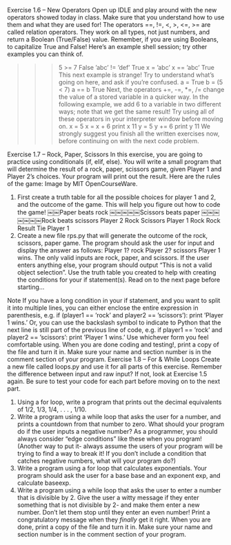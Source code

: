 Exercise 1.6 – New Operators
Open up IDLE and play around with the new operators showed today in class. Make sure that you understand how to use them and what they are used for! The operators ==, !=, <, >, <=, >= are called relation operators. They work on all types, not just numbers, and return a Boolean (True/False) value. Remember, if you are using Booleans, to capitalize True and False! Here’s an example shell session; try other examples you can think of.
>>> 5 >= 7
False
>>> ’abc’ != ’def’
True
>>> x = ’abc’
>>> x == ’abc’
True
This next example is strange! Try to understand what’s going on here, and ask if you’re confused.
>>> a = True
>>> b = (5 < 7)
>>> a == b
True
Next, the operators +=, -=, *=, /= change the value of a stored variable in a quicker way. In the following example, we add 6 to a variable in two different ways; note that we get the same result! Try using all of these operators in your interpreter window before moving on.
>>> x = 5
>>> x = x + 6
>>> print x
11
>>> y = 5
>>> y += 6
>>> print y
11
We strongly suggest you finish all the written exercises now, before continuing on with the next code problem.

Exercise 1.7 – Rock, Paper, Scissors
In this exercise, you are going to practice using conditionals (if, elif, else). You will write a small program that will determine the result of a rock, paper, scissors game, given Player 1 and Player 2’s choices. Your program will print out the result. Here are the rules of the game:
Image by MIT OpenCourseWare.
1. First create a truth table for all the possible choices for player 1 and 2, and the outcome of the game. This will help you figure out how to code the game!
￼￼Paper
beats rock
￼￼￼￼￼Scissors
beats paper
￼￼￼￼￼￼￼Rock
beats scissors
Player 2
Rock
Scissors
Player 1
Rock Rock
Result
Tie Player 1
2. Create a new file rps.py that will generate the outcome of the rock, scissors, paper game. The program should ask the user for input and display the answer as follows:
  Player 1? rock
  Player 2? scissors
  Player 1 wins.
The only valid inputs are rock, paper, and scissors. If the user enters anything else, your program should output “This is not a valid object selection”. Use the truth table you created to help with creating the conditions for your if statement(s). Read on to the next page before starting...

Note If you have a long condition in your if statement, and you want to split it into multiple lines, you can either enclose the entire expression in parenthesis, e.g.
     if (player1 == ’rock’ and
        player2 == ’scissors’):
        print ’Player 1 wins.’
Or, you can use the backslash symbol to indicate to Python that the next line is still part of the previous line of code, e.g.
     if player1 == ’rock’ and\
        player2 == ’scissors’:
        print ’Player 1 wins.’
Use whichever form you feel comfortable using. When you are done coding and testing!, print a copy of the file and turn it in. Make sure your name and section number is in the comment section of your program.
Exercise 1.8 – For & While Loops
Create a new file called loops.py and use it for all parts of this exercise. Remember the difference between input and raw input? If not, look at Exercise 1.5 again.
Be sure to test your code for each part before moving on to the next part.
1. Using a for loop, write a program that prints out the decimal equivalents of 1/2, 1/3, 1/4, . . . , 1/10.
2. Write a program using a while loop that asks the user for a number, and prints a countdown from that number to zero. What should your program do if the user inputs a negative number? As a programmer, you should always consider “edge conditions” like these when you program! (Another way to put it- always assume the users of your program will be trying to find a way to break it! If you don’t include a condition that catches negative numbers, what will your program do?)
3. Write a program using a for loop that calculates exponentials. Your program should ask the user for a base base and an exponent exp, and calculate baseexp.
4. Write a program using a while loop that asks the user to enter a number that is divisible by 2. Give the user a witty message if they enter something that is not divisible by 2- and make them enter a new number. Don’t let them stop until they enter an even number! Print a congratulatory message when they *finally* get it right.
When you are done, print a copy of the file and turn it in. Make sure your name and section number is in the comment section of your program.


